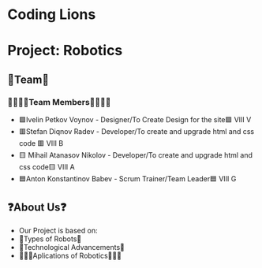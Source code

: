# Coding Lions
# Project: Robotics

## 🤝Team🤝

### 👨‍👨‍👦‍👦Team Members👨‍👨‍👦‍👦

* 🟩Ivelin Petkov Voynov - Designer/To Create Design for the site🟩 VIII V
* 🟥Stefan Diqnov Radev - Developer/To create  and upgrade html and css code 🟥 VIII B
* 🟨 Mihail Atanasov Nikolov - Developer/To create and upgrade html and css code🟨 VIII A
* 🟦Anton Konstantinov Babev - Scrum Trainer/Team Leader🟦 VIII G

## ❓About Us❓
* Our Project is based on:
* 🤖Types of Robots🤖
* 🚀Technological Advancements🚀
* 👩🏻‍💻Aplications of Robotics👩🏻‍💻






